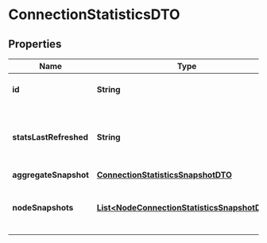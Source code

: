 # ConnectionStatisticsDTO

## Properties
Name | Type | Description | Notes
------------ | ------------- | ------------- | -------------
**id** | **String** | The ID of the connection |  [optional]
**statsLastRefreshed** | **String** | The timestamp of when the stats were last refreshed |  [optional]
**aggregateSnapshot** | [**ConnectionStatisticsSnapshotDTO**](ConnectionStatisticsSnapshotDTO.md) |  |  [optional]
**nodeSnapshots** | [**List&lt;NodeConnectionStatisticsSnapshotDTO&gt;**](NodeConnectionStatisticsSnapshotDTO.md) | A list of status snapshots for each node |  [optional]
